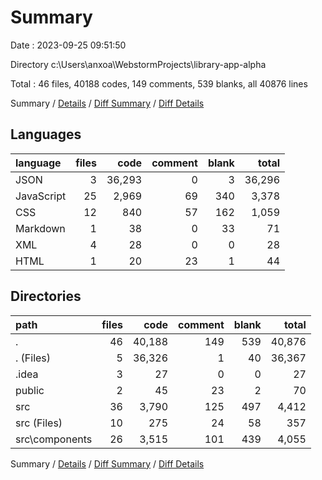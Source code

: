 # Summary

Date : 2023-09-25 09:51:50

Directory c:\\Users\\anxoa\\WebstormProjects\\library-app-alpha

Total : 46 files,  40188 codes, 149 comments, 539 blanks, all 40876 lines

Summary / [Details](details.md) / [Diff Summary](diff.md) / [Diff Details](diff-details.md)

## Languages
| language | files | code | comment | blank | total |
| :--- | ---: | ---: | ---: | ---: | ---: |
| JSON | 3 | 36,293 | 0 | 3 | 36,296 |
| JavaScript | 25 | 2,969 | 69 | 340 | 3,378 |
| CSS | 12 | 840 | 57 | 162 | 1,059 |
| Markdown | 1 | 38 | 0 | 33 | 71 |
| XML | 4 | 28 | 0 | 0 | 28 |
| HTML | 1 | 20 | 23 | 1 | 44 |

## Directories
| path | files | code | comment | blank | total |
| :--- | ---: | ---: | ---: | ---: | ---: |
| . | 46 | 40,188 | 149 | 539 | 40,876 |
| . (Files) | 5 | 36,326 | 1 | 40 | 36,367 |
| .idea | 3 | 27 | 0 | 0 | 27 |
| public | 2 | 45 | 23 | 2 | 70 |
| src | 36 | 3,790 | 125 | 497 | 4,412 |
| src (Files) | 10 | 275 | 24 | 58 | 357 |
| src\\components | 26 | 3,515 | 101 | 439 | 4,055 |

Summary / [Details](details.md) / [Diff Summary](diff.md) / [Diff Details](diff-details.md)